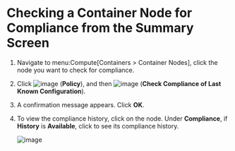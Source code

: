 # Checking a Container Node for Compliance from the Summary Screen

1.  Navigate to menu:Compute\[Containers \> Container Nodes\], click the
    node you want to check for compliance.

2.  Click ![image](../images/1941.png) (**Policy**), and then
    ![image](../images/1942.png) (**Check Compliance of Last Known
    Configuration**).

3.  A confirmation message appears. Click **OK**.

4.  To view the compliance history, click on the node. Under
    **Compliance**, if **History** is **Available**, click to see its
    compliance history.
    
    ![image](../images/1943.png)
